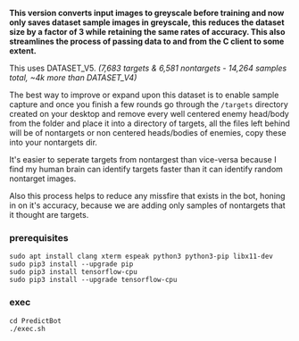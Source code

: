 **This version converts input images to greyscale before training and now only saves dataset sample images in greyscale, this reduces the dataset size by a factor of 3 while retaining the same rates of accuracy. This also streamlines the process of passing data to and from the C client to some extent.**

This uses DATASET_V5. _(7,683 targets & 6,581 nontargets - 14,264 samples total, ~4k more than DATASET_V4)_

The best way to improve or expand upon this dataset is to enable sample capture and once you finish a few rounds go through the `/targets` directory created on your desktop and remove every well centered enemy head/body from the folder and place it into a directory of targets, all the files left behind will be of nontargets or non centered heads/bodies of enemies, copy these into your nontargets dir.

It's easier to seperate targets from nontargest than vice-versa because I find my human brain can identify targets faster than it can identify random nontarget images.

Also this process helps to reduce any missfire that exists in the bot, honing in on it's accuracy, because we are adding only samples of nontargets that it thought are targets.

### prerequisites 
```
sudo apt install clang xterm espeak python3 python3-pip libx11-dev
sudo pip3 install --upgrade pip
sudo pip3 install tensorflow-cpu
sudo pip3 install --upgrade tensorflow-cpu
```

### exec
```
cd PredictBot
./exec.sh
```
